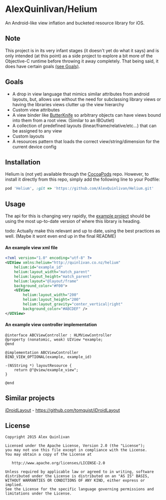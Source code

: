 AlexQuinlivan/Helium
=========================
An Android-like view inflation and bucketed resource library for iOS. 


Note
----
This project is in its very infant stages (it doesn't yet do what it says) and is only intended (at this point) as a side project to explore a bit more of the Objective-C runtime before throwing it away completely. That being said, it does have certain goals [(see Goals)](#goals). 


Goals
-----
- A drop in view language that mimics similar attributes from android layouts, but, allows use without the need for subclassing library views or having the libraries views clutter up the view hierarchy
- Custom view attributes
- A view binder like [ButterKnife](https://github.com/JakeWharton/butterknife) so arbitrary objects can have views bound into them from a root view. (Similar to an IBOutlet)
- A collection of predefined layouts (linear/frame/relative/etc...) that can be assigned to any view
- Custom layouts
- A resources pattern that loads the correct view/string/dimension for the current device config


Installation
------------
Helium is (not yet) available through the [CocoaPods](http://cocoapods.org) repo. However, to install
it directly from this repo, simply add the following line to your Podfile:
```ruby
pod 'Helium', :git => 'https://github.com/AlexQuinlivan/Helium.git'
```


Usage
-----
The api for this is changing very rapidly, the [example project](https://github.com/AlexQuinlivan/Helium/tree/master/Example) should be using the most up-to-date version of where this library is heading.

todo: Actually make this relevant and up to date, using the best practices as well. (Maybe it wont even end up in the final README)

#### An example view xml file
```xml
<?xml version="1.0" encoding="utf-8" ?>
<UIView xmlns:helium="http://quinlivan.co.nz/helium"
    helium:id="example_id"
    helium:layout_width="match_parent"
    helium:layout_height="match_parent"
    helium:layout="@layout/frame"
    background_color="#F00">
    <UIView
        helium:layout_width="200"
        helium:layout_height="200"
        helium:layout_gravity="center_vertical|right"
        background_color="#ABCDEF" />
</UIView>
```

#### An example view controller implementation
```objc
@interface ABCViewController : HLMViewController
@property (nonatomic, weak) UIView *example;
@end

@implementation ABCViewController
BIND_VIEW_OPTIONAL(example, example_id)

-(NSString *) layoutResource {
    return @"@view/example_view";
}

@end
```


Similar projects
----------------
[iDroidLayout](https://github.com/tomquist/iDroidLayout) - https://github.com/tomquist/iDroidLayout


License
-------

    Copyright 2015 Alex Quinlivan
    
    Licensed under the Apache License, Version 2.0 (the "License");
    you may not use this file except in compliance with the License.
    You may obtain a copy of the License at

       http://www.apache.org/licenses/LICENSE-2.0

    Unless required by applicable law or agreed to in writing, software
    distributed under the License is distributed on an "AS IS" BASIS,
    WITHOUT WARRANTIES OR CONDITIONS OF ANY KIND, either express or implied.
    See the License for the specific language governing permissions and
    limitations under the License.
    
